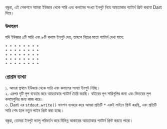 বন্ধুরা, এই সেকশনে আমরা ইউজার থেকে সারি এবং কলামের সংখ্যা ইনপুট নিয়ে আয়তাকার প্যাটার্ন প্রিন্ট করবো Dart দিয়ে। 

### উদাহরণ

যদি ইউজার ৫টি সারি এবং ৮টি কলাম ইনপুট দেয়, তাহলে নিচের মতো প্যাটার্ন দেখা যাবে:

```
* * * * * * * * 
* * * * * * * * 
* * * * * * * * 
* * * * * * * * 
* * * * * * * * 
```

### প্রোগ্রাম ব্যাখ্যা

১. আমরা প্রথমে ইউজার থেকে সারি এবং কলামের সংখ্যা ইনপুট নিচ্ছি।<br>
২. এরপর দুটি লুপ ব্যবহার করে আয়তাকার প্যাটার্ন তৈরি করছি। বাইরের লুপ সারিগুলির জন্য এবং ভিতরের লুপ কলামগুলির জন্য কাজ করে।<br>
৩. Dart এর `stdout.write()` ফাংশন ব্যবহার করে আমরা প্রতিটি `*` একই লাইনে প্রিন্ট করছি, এবং প্রতিটি সারি শেষ হলে নতুন লাইন প্রিন্ট করা হচ্ছে।

বন্ধুরা, তোমরা ইনপুট ভ্যালু পরিবর্তন করে বিভিন্ন আকারের আয়তাকার প্যাটার্ন প্রিন্ট করতে পারো।